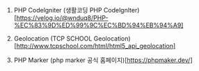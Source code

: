 1. PHP Codelgniter (생활코딩 PHP Codelgnlter)[https://velog.io/@wnduq8/PHP-%EC%83%9D%ED%99%9C%EC%BD%94%EB%94%A9]

2. Geolocation (TCP SCHOOL Geolocation)[http://www.tcpschool.com/html/html5_api_geolocation]

3. PHP Marker (php marker 공식 홈페이지)[https://phpmaker.dev/]
